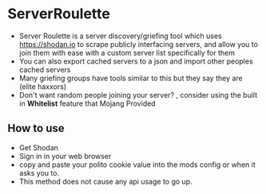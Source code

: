 # ServerRoulette

- Server Roulette is a server discovery/griefing tool which uses https://shodan.io to scrape publicly interfacing servers, and allow you to join them with ease with a custom server list specifically for them
- You can also export cached servers to a json and import other peoples cached servers
- Many griefing groups have tools similar to this but they say they are (elite haxxors)
- Don't want random people joining your server? , consider using the built in **Whitelist** feature that Mojang Provided

## How to use ##
- Get Shodan
- Sign in in your web browser
- copy and paste your polito cookie value into the mods config or when it asks you to.
- This method does not cause any api usage to go up.
